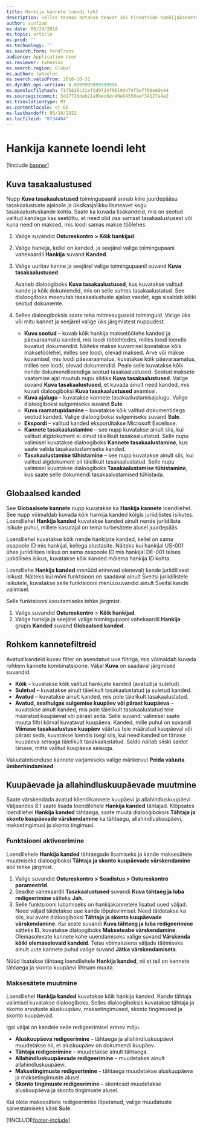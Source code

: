 ```yaml
---
title: Hankija kannete loendi leht
description: Selles teemas antakse teavet 365 Finantside hankijakannete Microsoft Dynamics loendilehe kohta.
author: sunfzam
ms.date: 08/24/2018
ms.topic: article
ms.prod: ''
ms.technology: ''
ms.search.form: VendTrans
audience: Application User
ms.reviewer: twheeloc
ms.search.region: Global
ms.author: twheeloc
ms.search.validFrom: 2018-10-31
ms.dyn365.ops.version: 8.0999999999999996
ms.openlocfilehash: 71f5826c21ef2d9724f9619d474f5e7f09e60e44
ms.sourcegitcommit: 5d1772bdeb21a9bec6dc49e64550aaf34127a4e2
ms.translationtype: MT
ms.contentlocale: et-EE
ms.lasthandoff: 05/10/2022
ms.locfileid: "8734484"
---
```

# <a name="vendor-transactions-list-page"></a>Hankija kannete loendi leht

[!include [banner](../includes/banner.md)]

## <a name="view-settlements"></a>Kuva tasakaalustused

Nupp **Kuva tasakaalustused** toimingupaanil annab kiire juurdepääsu tasakaalustuste ajaloole ja üksikasjalikku lisateavet kogu tasakaalustuskande kohta. Saate ka kuvada lisakandeid, mis on seotud valitud kandega kas seetõttu, et need olid osa samast tasakaalustusest või kuna need on maksed, mis loodi samas makse töölehes.

1. Valige suvandid **Ostureskontro \> Kõik hankijad**.
2. Valige hankija, kellel on kanded, ja seejärel valige toimingupaani vahekaardil **Hankija** suvand **Kanded**.
3. Valige uuritav kanne ja seejärel valige toimingupaanil suvand **Kuva tasakaalustused**.

    Avaneb dialoogiboks **Kuva tasakaalustused**, kus kuvatakse valitud kande ja kõik dokumendid, mis on selle suhtes tasakaalustatud. See dialoogiboks meenutab tasakaalustuste ajaloo vaadet, aga sisaldab kõiki seotud dokumente.

4. Selles dialoogiboksis saate teha mitmesuguseid toiminguid. Valige üks või mitu kannet ja seejärel valige üks järgmistest nuppudest.

    - **Kuva seotud** – kuvab kõik hankija maksetöölehe kanded ja päevaraamatu kanded, mis loodi töölehtedes, milles loodi loendis kuvatud dokumendid. Näiteks makse kuvamisel kuvatakse kõik maksetöölehel, milles see loodi, olevad maksed. Arve või makse kuvamisel, mis loodi päevaraamatus, kuvatakse kõik päevaraamatus, milles see loodi, olevad dokumendid. Peale selle kuvatakse kõik nende dokumendiloendiga seotud tasakaalustused. Seotud maksete vaatamise ajal muutub nupu sildiks **Kuva tasakaalustused**. Valige suvand **Kuva tasakaalustused**, et kuvada ainult need kanded, mis kuvati dialoogiboksi **Kuva tasakaalustused** avamisel.
    - **Kuva ajalugu** – kuvatakse kannete tasakaalustamisajalugu. Valige dialoogiboksi sulgemiseks suvand **Sule**.
    - **Kuva raamatupidamine** – kuvatakse kõik valitud dokumentidega seotud kanded. Valige dialoogiboksi sulgemiseks suvand **Sule**.
    - **Ekspordi** – valitud kanded eksporditakse Microsoft Excelisse.
    - **Kannete tasakaalustamine** – see nupp kuvatakse ainult siis, kui valitud algdokument ei olnud täielikult tasakaalustatud. Selle nupu valimisel kuvatakse dialoogiboks **Kannete tasakaalustamine**, kus saate valida tasakaalustamiseks kanded.
    - **Tasakaalustamise tühistamine** – see nupp kuvatakse ainult siis, kui valitud algdokument oli täielikult tasakaalustatud. Selle nupu valimisel kuvatakse dialoogiboks **Tasakaalustamise tühistamine**, kus saate selle dokumendi tasakaalustamised tühistada.

## <a name="global-transactions"></a>Globaalsed kanded

See **Globaalsete kannete** nupp kuvatakse ka **Hankija kannete** loendilehel. See nupp võimaldab kuvada kõik hankija kanded kõigis juriidilistes isikutes. Loendilehel **Hankija kanded** kuvatakse kanded ainult nende juriidiliste isikute puhul, millele kasutajal on tema turbesätete alusel juurdepääs.

Loendilehel kuvatakse kõik nende hankijate kanded, kellel on sama osapoole ID mis hankijal, kellega alustasite. Näiteks kui hankijal US-001 ühes juriidilises isikus on sama osapoole ID mis hankijal DE-001 teises juriidilises isikus, kuvatakse kõik kanded mõlema hankija ID kohta.

Loendilehe **Hankija kanded** menüüd erinevad olenevalt kande juriidilisest isikust. Näiteks kui mõni funktsioon on saadaval ainult Šveitsi juriidilistele isikutele, kuvatakse selle funktsiooni menüüsuvandid ainult Šveitsi kande valimisel.

Selle funktsiooni kasutamiseks tehke järgmist.

1. Valige suvandid **Ostureskontro** \> **Kõik hankijad**.
2. Valige hankija ja seejärel valige toimingupaani vahekaardil **Hankija** grupis **Kanded** suvand **Globaalsed kanded**.

## <a name="more-transaction-filters"></a>Rohkem kannetefiltreid

Avatud kandeid kuvav filter on asendatud uue filtriga, mis võimaldab kuvada rohkem kannete kombinatsioone. Väljal **Kuva** on saadaval järgmised suvandid.

- **Kõik** – kuvatakse kõik valitud hankijate kanded (avatud ja suletud).
- **Suletud** – kuvatakse ainult täielikult tasakaalustatud ja suletud kanded.
- **Avatud** – kuvatakse ainult kanded, mis pole täielikult tasakaalustatud.
- **Avatud, sealhulgas sulgemise kuupäev või pärast kuupäeva** – kuvatakse ainult kanded, mis pole täielikult tasakaalustatud teie määratud kuupäeval või pärast seda. Selle suvandi valimisel saate muuta filtri kõrval kuvatavat kuupäeva. Kanded, mille puhul on suvandi **Viimase tasakaalustuse kuupäev** väärtus teie määratud kuupäeval või pärast seda, kuvatakse loendis isegi siis, kui need kanded on tänase kuupäeva seisuga täielikult tasakaalustatud. Saldo näitab siiski saldot tänase, mitte valitud kuupäeva seisuga.

Valuutateisenduse kannete varjamiseks valige märkeruut **Peida valuuta ümberhindamised**.

## <a name="modify-due-dates-and-discount-dates"></a>Kuupäevade ja allahindluskuupäevade muutmine

Saate värskendada avatud kliendikannete kuupäevi ja allahindluskuupäevi. Väljaandes 8.1 saate lisada loendilehele **Hankija kanded** tähtajad. Klõpsates loendilehel **Hankija kanded** tähtaega, saate muuta dialoogiboksis **Tähtaja ja skonto kuupäevade värskendamine** ka tähtaegu, allahindluskuupäevi, maksetingimusi ja skonto tingimusi.

### <a name="activate-the-feature"></a>Funktsiooni aktiveerimine

Loendilehele **Hankija kanded** tähtaegade lisamiseks ja kande maksesätete muutmiseks dialoogiboksi **Tähtaja ja skonto kuupäevade värskendamine** abil tehke järgmist.

1. Valige suvandid **Ostureskontro \> Seadistus \> Ostureskontro parameetrid**.
2. Seadke vahekaardil **Tasakaalustused** suvandi **Kuva tähtaeg ja luba redigeerimine** sätteks **Jah**.
3. Selle funktsiooni lubamiseks on hankijakannetele lisatud uued väljad. Need väljad täidetakse uue kande lõpuleviimisel. Need täidetakse ka siis, kui avate dialoogiboksi **Tähtaja ja skonto kuupäevade värskendamine**. Kui seate suvandi **Kuva tähtaeg ja luba redigeerimine** sätteks **Ei**, kuvatakse dialoogiboks **Makseteabe värskendamine**.  Olemasolevate kannete kohe uuendamiseks valige suvand **Värskenda kõiki olemasolevaid kandeid**. Teise võimalusena väljade täitmiseks ainult uute kannete puhul valige suvand **Jätka värskendamiseta**.

Nüüd lisatakse tähtaeg loendilehele **Hankija kanded**, nii et teil on kannete tähtaega ja skonto kuupäevi lihtsam muuta.

### <a name="modify-the-payment-settings"></a>Maksesätete muutmine

Loendilehel **Hankija kanded** kuvatakse kõik hankija kanded. Kande tähtaja valimisel kuvatakse dialoogiboks. Selles dialoogiboksis kuvatakse tähtaja ja skonto arvutuste aluskuupäev, maksetingimused, skonto tingimused ja skonto kuupäevad.

Igal väljal on kandele selle redigeerimisel erinev mõju.

- **Aluskuupäeva redigeerimine** – tähtaega ja allahindluskuupäevi muudetakse nii, et aluskuupäev on dokumendi kuupäev.
- **Tähtaja redigeerimine** – muudetakse ainult tähtaega.
- **Allahindluskuupäevade redigeerimine** – muudetakse ainult allahindluskuupäevi.
- **Maksetingimuste redigeerimine** – tähtaega muudetakse aluskuupäeva ja maksetingimuste alusel.
- **Skonto tingimuste redigeerimine** – skontosid muudetakse aluskuupäeva ja skonto tingimuste alusel.

Kui olete maksesätete redigeerimise lõpetanud, valige muudatuste salvestamiseks käsk **Sule**.


[!INCLUDE[footer-include](../../includes/footer-banner.md)]
